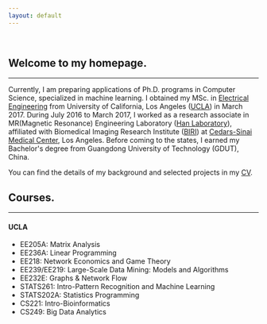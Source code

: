 ```yaml
---
layout: default
---
```


&nbsp;

## [](#header-2)Welcome to my homepage.

* * *

Currently, I am preparing applications of Ph.D. programs in Computer Science, specialized in machine learning. I obtained my MSc. in [Electrical Engineering](http://www.ee.ucla.edu) from University of California, Los Angeles ([UCLA](http://www.ucla.edu)) in March 2017. During July 2016 to March 2017, I worked as a research associate in MR(Magnetic Resonance) Engineering Laboratory ([Han Laboratory](https://www.cedars-sinai.edu/Research/Research-Labs/Han-Lab/)), affiliated with Biomedical Imaging Research Institute ([BIRI](https://www.cedars-sinai.edu/Research/Departments-and-Institutes/Biomedical-Imaging-Research-Institute/)) at [Cedars-Sinai Medical Center](https://www.cedars-sinai.org), Los Angeles. Before coming to the states, I earned my Bachelor's degree from Guangdong University of Technology (GDUT), China. 

You can find the details of my background and selected projects in my [CV](https://drive.google.com/file/d/1Q4Yq-M9fUDralIMmXnZe56IkdZqHXsoD/view?usp=sharing).

## [](#header-2)Courses.

* * *

#### [](#header-4)UCLA
* EE205A: Matrix Analysis
* EE236A: Linear Programming
* EE218: Network Economics and Game Theory
* EE239/EE219: Large-Scale Data Mining: Models and Algorithms
* EE232E: Graphs & Network Flow
* STATS261: Intro-Pattern Recognition and Machine Learning
* STATS202A: Statistics Programming
* CS221: Intro-Bioinformatics
* CS249: Big Data Analytics